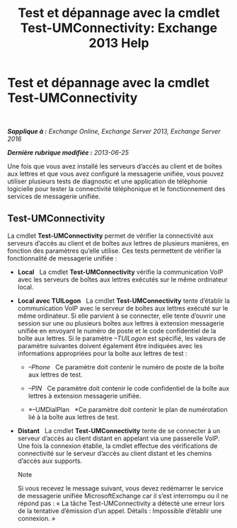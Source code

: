 ﻿---
title: 'Test et dépannage avec la cmdlet Test-UMConnectivity: Exchange 2013 Help'
TOCTitle: Test et dépannage avec la cmdlet Test-UMConnectivity
ms:assetid: 08e67a99-e37f-4afd-bd58-455b62580af7
ms:mtpsurl: https://technet.microsoft.com/fr-fr/library/Aa995978(v=EXCHG.150)
ms:contentKeyID: 56269361
ms.date: 05/23/2018
mtps_version: v=EXCHG.150
ms.translationtype: MT
---

# Test et dépannage avec la cmdlet Test-UMConnectivity

 

_**Sapplique à :** Exchange Online, Exchange Server 2013, Exchange Server 2016_

_**Dernière rubrique modifiée :** 2013-06-25_

Une fois que vous avez installé les serveurs d’accès au client et de boîtes aux lettres et que vous avez configuré la messagerie unifiée, vous pouvez utiliser plusieurs tests de diagnostic et une application de téléphonie logicielle pour tester la connectivité téléphonique et le fonctionnement des services de messagerie unifiée.

## Test-UMConnectivity

La cmdlet **Test-UMConnectivity** permet de vérifier la connectivité aux serveurs d’accès au client et de boîtes aux lettres de plusieurs manières, en fonction des paramètres qu’elle utilise. Ces tests permettent de vérifier la fonctionnalité de messagerie unifiée :

  - **Local**   La cmdlet **Test-UMConnectivity** vérifie la communication VoIP avec les serveurs de boîtes aux lettres exécutés sur le même ordinateur local.

  - **Local avec TUILogon**   La cmdlet **Test-UMConnectivity** tente d’établir la communication VoIP avec le serveur de boîtes aux lettres exécuté sur le même ordinateur. Si elle parvient à se connecter, elle tente d’ouvrir une session sur une ou plusieurs boîtes aux lettres à extension messagerie unifiée en envoyant le numéro de poste et le code confidentiel de la boîte aux lettres. Si le paramètre *–TUILogon* est spécifié, les valeurs de paramètre suivantes doivent également être indiquées avec les informations appropriées pour la boîte aux lettres de test :
    
      - *–Phone*   Ce paramètre doit contenir le numéro de poste de la boîte aux lettres de test.
    
      - *–PIN*   Ce paramètre doit contenir le code confidentiel de la boîte aux lettres à extension messagerie unifiée.
    
      - *–UMDialPlan   *Ce paramètre doit contenir le plan de numérotation lié à la boîte aux lettres de test.

  - **Distant**   La cmdlet **Test-UMConnectivity** tente de se connecter à un serveur d’accès au client distant en appelant via une passerelle VoIP. Une fois la connexion établie, la cmdlet effectue des vérifications de connectivité sur le serveur d’accès au client distant et les chemins d’accès aux supports.
    
    > [!NOTE]
    > Si vous recevez le message suivant, vous devez redémarrer le service de messagerie unifiée MicrosoftExchange car il s’est interrompu ou il ne répond pas : « La tâche Test-UMConnectivity a détecté une erreur lors de la tentative d’émission d’un appel. Détails : Impossible d’établir une connexion. »

